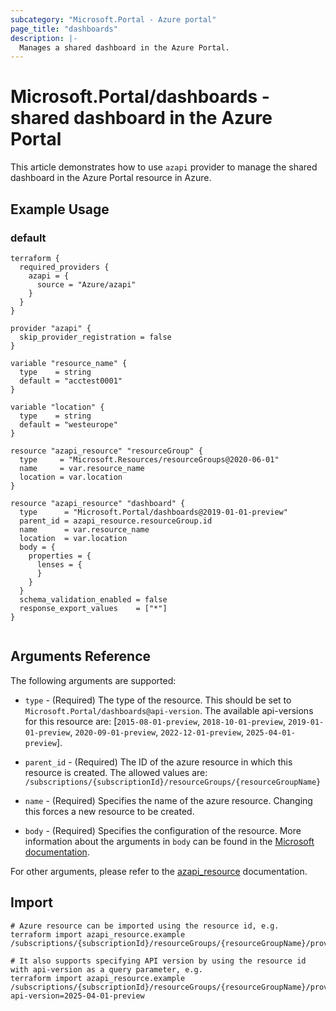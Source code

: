 ```yaml
---
subcategory: "Microsoft.Portal - Azure portal"
page_title: "dashboards"
description: |-
  Manages a shared dashboard in the Azure Portal.
---
```


# Microsoft.Portal/dashboards - shared dashboard in the Azure Portal

This article demonstrates how to use `azapi` provider to manage the shared dashboard in the Azure Portal resource in Azure.



## Example Usage

### default

```hcl
terraform {
  required_providers {
    azapi = {
      source = "Azure/azapi"
    }
  }
}

provider "azapi" {
  skip_provider_registration = false
}

variable "resource_name" {
  type    = string
  default = "acctest0001"
}

variable "location" {
  type    = string
  default = "westeurope"
}

resource "azapi_resource" "resourceGroup" {
  type     = "Microsoft.Resources/resourceGroups@2020-06-01"
  name     = var.resource_name
  location = var.location
}

resource "azapi_resource" "dashboard" {
  type      = "Microsoft.Portal/dashboards@2019-01-01-preview"
  parent_id = azapi_resource.resourceGroup.id
  name      = var.resource_name
  location  = var.location
  body = {
    properties = {
      lenses = {
      }
    }
  }
  schema_validation_enabled = false
  response_export_values    = ["*"]
}


```



## Arguments Reference

The following arguments are supported:

* `type` - (Required) The type of the resource. This should be set to `Microsoft.Portal/dashboards@api-version`. The available api-versions for this resource are: [`2015-08-01-preview`, `2018-10-01-preview`, `2019-01-01-preview`, `2020-09-01-preview`, `2022-12-01-preview`, `2025-04-01-preview`].

* `parent_id` - (Required) The ID of the azure resource in which this resource is created. The allowed values are:  
  `/subscriptions/{subscriptionId}/resourceGroups/{resourceGroupName}`

* `name` - (Required) Specifies the name of the azure resource. Changing this forces a new resource to be created.

* `body` - (Required) Specifies the configuration of the resource. More information about the arguments in `body` can be found in the [Microsoft documentation](https://learn.microsoft.com/en-us/azure/templates/Microsoft.Portal/dashboards?pivots=deployment-language-terraform).

For other arguments, please refer to the [azapi_resource](https://registry.terraform.io/providers/Azure/azapi/latest/docs/resources/resource) documentation.

## Import

 ```shell
 # Azure resource can be imported using the resource id, e.g.
 terraform import azapi_resource.example /subscriptions/{subscriptionId}/resourceGroups/{resourceGroupName}/providers/Microsoft.Portal/dashboards/{resourceName}
 
 # It also supports specifying API version by using the resource id with api-version as a query parameter, e.g.
 terraform import azapi_resource.example /subscriptions/{subscriptionId}/resourceGroups/{resourceGroupName}/providers/Microsoft.Portal/dashboards/{resourceName}?api-version=2025-04-01-preview
 ```
